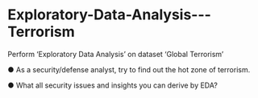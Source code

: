 # Exploratory-Data-Analysis---Terrorism
Perform ‘Exploratory Data Analysis’ on dataset ‘Global Terrorism’  

● As a security/defense analyst, try to find out the hot zone of terrorism. 

● What all security issues and insights you can derive by EDA? 
